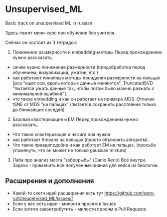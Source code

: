 # Unsupervised_ML
Basic track on unsupervised ML in russian

Здесь лежит мини-курс про обучение без учителя.

Сейчас он состоит из 3 тетрадок:

 1. Понижение размерности и embedding-методы
 Перед прохождением нужно рассказать, 
  - зачем нужно понижение размерности (предобработка перед обучением, визуализация, ужатие, etc.)
  - как работают линейные методы понидения размерности на пальцах [pca "ищет оси, вдоль которых данные меняются", TruncatedSVD "пытается ужать данные так, чтобы потом было можно разжать с минимальной ошибкой"].
  - что такое embedding и как он работает на примере MDS. Отличие tSNE от MDS "на пальцах" (пытается сохранить расстояние только до ближайших соседей)
 2. Базовая кластеризация и EM
 Перед прохождением нужно рассказать, 
  - Что такое кластеризация и нафига она нужна
  - как работает Kmeans на пальцах (просто объяснить алгоритм). 
  - Что такое правдоподобие и как работает EM на пальцах. (просьба упомянуть, что он может не только gaussian mixture)
 3. Лаба про анализ мозга "зеброрыбы" (Danio Rerio)
Всё внутри. Задача - применить все полученные знания для кейса из биологии.


## Расширения и дополнения
 - Какой-то скетч идей расширения есть тут https://github.com/goto-ru/Unsupervised_ML/issues/1
 - Если у вас есть идеи - милости просим в Issues
 - Если хотите законтрибутить - милости просим в Pull Requests


